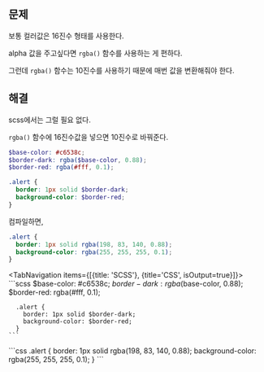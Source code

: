 ## 문제

보통 컬러값은 16진수 형태를 사용한다.

alpha 값을 주고싶다면 `rgba()` 함수를 사용하는 게 편하다.

그런데 `rgba()` 함수는 10진수를 사용하기 때문에 매번 값을 변환해줘야 한다.


## 해결

scss에서는 그럴 필요 없다.

`rgba()` 함수에 16진수값을 넣으면 10진수로 바꿔준다.

```scss
$base-color: #c6538c;
$border-dark: rgba($base-color, 0.88);
$border-red: rgba(#fff, 0.1);

.alert {
  border: 1px solid $border-dark;
  background-color: $border-red;
}
```

컴파일하면,

```css
.alert {
  border: 1px solid rgba(198, 83, 140, 0.88);
  background-color: rgba(255, 255, 255, 0.1);
}
```

<TabNavigation items={[{title: 'SCSS'}, {title='CSS', isOutput=true}]}>
  <TabNavigationItem tabTitle='SCSS'>
    ```scss
      $base-color: #c6538c;
      $border-dark: rgba($base-color, 0.88);
      $border-red: rgba(#fff, 0.1);

      .alert {
        border: 1px solid $border-dark;
        background-color: $border-red;
      }
    ```
  </TabNavigationItem>
  <TabNavigationItem tabTitle='CSS'>
    ```css
      .alert {
        border: 1px solid rgba(198, 83, 140, 0.88);
        background-color: rgba(255, 255, 255, 0.1);
      }
    ```
  </TabNavigationItem>
</TabNavigation>
